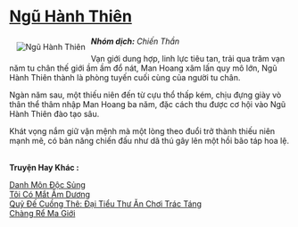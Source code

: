 <a href="https://utruyen.com/ngu-hanh-thien/12192/" title="Ngũ Hành Thiên"><h1>Ngũ Hành Thiên</h1></a><div style="display:table"><img align="right" style="float: left; padding: 10px;" src="https://utruyen.com/images/story/200x260/ngu-hanh-thien.jpg" alt="Ngũ Hành Thiên"><b><i>Nhóm dịch:</i></b><i> Chiến Thần</i><p></p>Vạn giới dung hợp, linh lực tiêu tan, trải qua trăm vạn năm tu chân thế giới ầm ầm đổ nát, Man Hoang xâm lấn quy mô lớn, Ngũ Hành Thiên thành là phòng tuyến cuối cùng của người tu chân.<p></p>Ngàn năm sau, một thiếu niên đến từ cựu thổ thấp kém, chịu đựng giày vò thân thể thâm nhập Man Hoang ba năm, đặc cách thu được cơ hội vào Ngũ Hành Thiên đào tạo sâu. <p></p>Khát vọng nắm giữ vận mệnh mà một lòng theo đuổi trở thành thiếu niên mạnh mẽ, có bản năng chiến đấu như dã thú gây lên một hồi bão táp hoa lệ.​</div><p><br><b>Truyện Hay Khác :</b></p><a href="https://utruyen.com/danh-mon-doc-sung/17063/" alt="Danh Môn Độc Sủng">Danh Môn Độc Sủng</a><br/><a href="https://truyenngontinhay.wordpress.com/2019/10/03/toi-co-mat-am-duong/" alt="Tôi Có Mắt Âm Dương">Tôi Có Mắt Âm Dương</a><br/><a href="https://github.com/quanluxury/truyenhot/tree/master/truyenhay/17386/" alt="Quỷ Đế Cuồng Thê: Đại Tiểu Thư Ăn Chơi Trác Táng">Quỷ Đế Cuồng Thê: Đại Tiểu Thư Ăn Chơi Trác Táng</a><br/><a href="https://github.com/quanluxury/truyenhot/tree/master/truyenhay/554/" alt="Chàng Rể Ma Giới">Chàng Rể Ma Giới</a><br/>